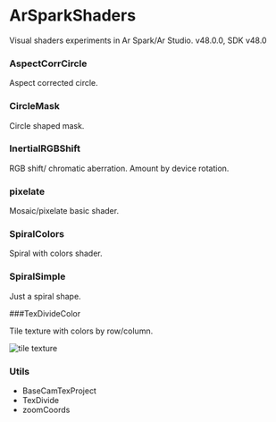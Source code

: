 # ArSparkShaders

Visual shaders experiments in Ar Spark/Ar Studio. v48.0.0, SDK v48.0

### AspectCorrCircle

Aspect corrected circle.

### CircleMask

Circle shaped mask.

### InertialRGBShift

RGB shift/ chromatic aberration. Amount by device rotation.

### pixelate

Mosaic/pixelate basic shader.

### SpiralColors

Spiral with colors shader.

### SpiralSimple

Just a spiral shape.

###TexDivideColor

Tile texture with colors by row/column.

![tile texture](https://user-images.githubusercontent.com/1738321/47680944-fb2ec300-dba6-11e8-8e27-95606c6d1905.png)

### Utils
* BaseCamTexProject
* TexDivide
* zoomCoords
